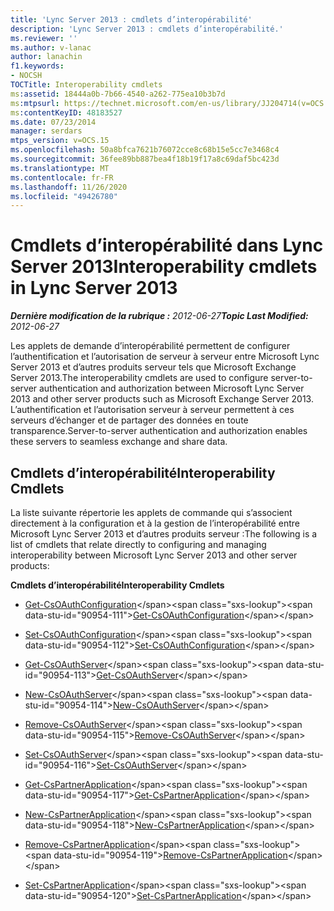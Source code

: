 ```yaml
---
title: 'Lync Server 2013 : cmdlets d’interopérabilité'
description: 'Lync Server 2013 : cmdlets d’interopérabilité.'
ms.reviewer: ''
ms.author: v-lanac
author: lanachin
f1.keywords:
- NOCSH
TOCTitle: Interoperability cmdlets
ms:assetid: 18444a0b-7b66-4540-a262-775ea10b3b7d
ms:mtpsurl: https://technet.microsoft.com/en-us/library/JJ204714(v=OCS.15)
ms:contentKeyID: 48183527
ms.date: 07/23/2014
manager: serdars
mtps_version: v=OCS.15
ms.openlocfilehash: 50a8bfca7621b76072cce8c68b15e5cc7e3468c4
ms.sourcegitcommit: 36fee89bb887bea4f18b19f17a8c69daf5bc423d
ms.translationtype: MT
ms.contentlocale: fr-FR
ms.lasthandoff: 11/26/2020
ms.locfileid: "49426780"
---
```

# <a name="interoperability-cmdlets-in-lync-server-2013"></a><span data-ttu-id="90954-103">Cmdlets d’interopérabilité dans Lync Server 2013</span><span class="sxs-lookup"><span data-stu-id="90954-103">Interoperability cmdlets in Lync Server 2013</span></span>

<div data-xmlns="http://www.w3.org/1999/xhtml">

<div class="topic" data-xmlns="http://www.w3.org/1999/xhtml" data-msxsl="urn:schemas-microsoft-com:xslt" data-cs="https://msdn.microsoft.com/">

<div data-asp="https://msdn2.microsoft.com/asp">



</div>

<div id="mainSection">

<div id="mainBody"><span data-ttu-id="90954-104">

<span> </span></span><span class="sxs-lookup"><span data-stu-id="90954-104">

<span> </span></span></span>

<span data-ttu-id="90954-105">_**Dernière modification de la rubrique :** 2012-06-27_</span><span class="sxs-lookup"><span data-stu-id="90954-105">_**Topic Last Modified:** 2012-06-27_</span></span>

<span data-ttu-id="90954-106">Les applets de demande d’interopérabilité permettent de configurer l’authentification et l’autorisation de serveur à serveur entre Microsoft Lync Server 2013 et d’autres produits serveur tels que Microsoft Exchange Server 2013.</span><span class="sxs-lookup"><span data-stu-id="90954-106">The interoperability cmdlets are used to configure server-to-server authentication and authorization between Microsoft Lync Server 2013 and other server products such as Microsoft Exchange Server 2013.</span></span> <span data-ttu-id="90954-107">L’authentification et l’autorisation serveur à serveur permettent à ces serveurs d’échanger et de partager des données en toute transparence.</span><span class="sxs-lookup"><span data-stu-id="90954-107">Server-to-server authentication and authorization enables these servers to seamless exchange and share data.</span></span>

<div>

## <a name="interoperability-cmdlets"></a><span data-ttu-id="90954-108">Cmdlets d’interopérabilité</span><span class="sxs-lookup"><span data-stu-id="90954-108">Interoperability Cmdlets</span></span>

<span data-ttu-id="90954-109">La liste suivante répertorie les applets de commande qui s’associent directement à la configuration et à la gestion de l’interopérabilité entre Microsoft Lync Server 2013 et d’autres produits serveur :</span><span class="sxs-lookup"><span data-stu-id="90954-109">The following is a list of cmdlets that relate directly to configuring and managing interoperability between Microsoft Lync Server 2013 and other server products:</span></span>

<span data-ttu-id="90954-110">**Cmdlets d’interopérabilité**</span><span class="sxs-lookup"><span data-stu-id="90954-110">**Interoperability Cmdlets**</span></span>

  - <span data-ttu-id="90954-111">[Get-CsOAuthConfiguration](https://technet.microsoft.com/library/JJ205155(v=OCS.15))</span><span class="sxs-lookup"><span data-stu-id="90954-111">[Get-CsOAuthConfiguration](https://technet.microsoft.com/library/JJ205155(v=OCS.15))</span></span>

  - <span data-ttu-id="90954-112">[Set-CsOAuthConfiguration](https://technet.microsoft.com/library/JJ204841(v=OCS.15))</span><span class="sxs-lookup"><span data-stu-id="90954-112">[Set-CsOAuthConfiguration](https://technet.microsoft.com/library/JJ204841(v=OCS.15))</span></span>

<!-- end list -->

  - <span data-ttu-id="90954-113">[Get-CsOAuthServer](https://technet.microsoft.com/library/JJ205238(v=OCS.15))</span><span class="sxs-lookup"><span data-stu-id="90954-113">[Get-CsOAuthServer](https://technet.microsoft.com/library/JJ205238(v=OCS.15))</span></span>

  - <span data-ttu-id="90954-114">[New-CsOAuthServer](https://technet.microsoft.com/library/JJ205206(v=OCS.15))</span><span class="sxs-lookup"><span data-stu-id="90954-114">[New-CsOAuthServer](https://technet.microsoft.com/library/JJ205206(v=OCS.15))</span></span>

  - <span data-ttu-id="90954-115">[Remove-CsOAuthServer](https://technet.microsoft.com/library/JJ205408(v=OCS.15))</span><span class="sxs-lookup"><span data-stu-id="90954-115">[Remove-CsOAuthServer](https://technet.microsoft.com/library/JJ205408(v=OCS.15))</span></span>

  - <span data-ttu-id="90954-116">[Set-CsOAuthServer](https://technet.microsoft.com/library/JJ204896(v=OCS.15))</span><span class="sxs-lookup"><span data-stu-id="90954-116">[Set-CsOAuthServer](https://technet.microsoft.com/library/JJ204896(v=OCS.15))</span></span>

<!-- end list -->

  - <span data-ttu-id="90954-117">[Get-CsPartnerApplication](https://technet.microsoft.com/library/JJ205128(v=OCS.15))</span><span class="sxs-lookup"><span data-stu-id="90954-117">[Get-CsPartnerApplication](https://technet.microsoft.com/library/JJ205128(v=OCS.15))</span></span>

  - <span data-ttu-id="90954-118">[New-CsPartnerApplication](https://technet.microsoft.com/library/JJ204628(v=OCS.15))</span><span class="sxs-lookup"><span data-stu-id="90954-118">[New-CsPartnerApplication](https://technet.microsoft.com/library/JJ204628(v=OCS.15))</span></span>

  - <span data-ttu-id="90954-119">[Remove-CsPartnerApplication](https://technet.microsoft.com/library/JJ204820(v=OCS.15))</span><span class="sxs-lookup"><span data-stu-id="90954-119">[Remove-CsPartnerApplication](https://technet.microsoft.com/library/JJ204820(v=OCS.15))</span></span>

  - <span data-ttu-id="90954-120">[Set-CsPartnerApplication](https://technet.microsoft.com/library/JJ204755(v=OCS.15))</span><span class="sxs-lookup"><span data-stu-id="90954-120">[Set-CsPartnerApplication](https://technet.microsoft.com/library/JJ204755(v=OCS.15))</span></span>

<span data-ttu-id="90954-121"></div>

</div>

<span> </span>

</div>

</div>

</span><span class="sxs-lookup"><span data-stu-id="90954-121"></div>

</div>

<span> </span>

</div>

</div>

</span></span></div>

